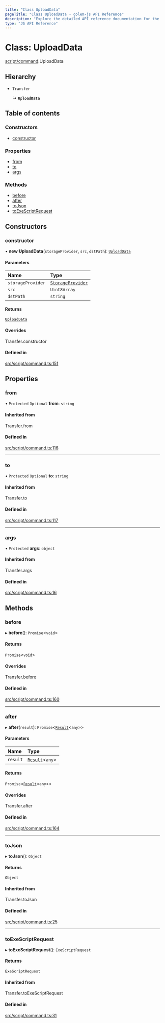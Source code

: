 ```yaml
---
title: "Class UploadData"
pageTitle: "Class UploadData - golem-js API Reference"
description: "Explore the detailed API reference documentation for the Class UploadData within the golem-js SDK for the Golem Network."
type: "JS API Reference"
---
```

# Class: UploadData

[script/command](../modules/script_command).UploadData

## Hierarchy

- `Transfer`

  ↳ **`UploadData`**

## Table of contents

### Constructors

- [constructor](script_command.UploadData#constructor)

### Properties

- [from](script_command.UploadData#from)
- [to](script_command.UploadData#to)
- [args](script_command.UploadData#args)

### Methods

- [before](script_command.UploadData#before)
- [after](script_command.UploadData#after)
- [toJson](script_command.UploadData#tojson)
- [toExeScriptRequest](script_command.UploadData#toexescriptrequest)

## Constructors

### constructor

• **new UploadData**(`storageProvider`, `src`, `dstPath`): [`UploadData`](script_command.UploadData)

#### Parameters

| Name | Type |
| :------ | :------ |
| `storageProvider` | [`StorageProvider`](../interfaces/storage_provider.StorageProvider) |
| `src` | `Uint8Array` |
| `dstPath` | `string` |

#### Returns

[`UploadData`](script_command.UploadData)

#### Overrides

Transfer.constructor

#### Defined in

[src/script/command.ts:151](https://github.com/golemfactory/golem-js/blob/a42794e/src/script/command.ts#L151)

## Properties

### from

• `Protected` `Optional` **from**: `string`

#### Inherited from

Transfer.from

#### Defined in

[src/script/command.ts:116](https://github.com/golemfactory/golem-js/blob/a42794e/src/script/command.ts#L116)

___

### to

• `Protected` `Optional` **to**: `string`

#### Inherited from

Transfer.to

#### Defined in

[src/script/command.ts:117](https://github.com/golemfactory/golem-js/blob/a42794e/src/script/command.ts#L117)

___

### args

• `Protected` **args**: `object`

#### Inherited from

Transfer.args

#### Defined in

[src/script/command.ts:16](https://github.com/golemfactory/golem-js/blob/a42794e/src/script/command.ts#L16)

## Methods

### before

▸ **before**(): `Promise`\<`void`\>

#### Returns

`Promise`\<`void`\>

#### Overrides

Transfer.before

#### Defined in

[src/script/command.ts:160](https://github.com/golemfactory/golem-js/blob/a42794e/src/script/command.ts#L160)

___

### after

▸ **after**(`result`): `Promise`\<[`Result`](activity_results.Result)\<`any`\>\>

#### Parameters

| Name | Type |
| :------ | :------ |
| `result` | [`Result`](activity_results.Result)\<`any`\> |

#### Returns

`Promise`\<[`Result`](activity_results.Result)\<`any`\>\>

#### Overrides

Transfer.after

#### Defined in

[src/script/command.ts:164](https://github.com/golemfactory/golem-js/blob/a42794e/src/script/command.ts#L164)

___

### toJson

▸ **toJson**(): `Object`

#### Returns

`Object`

#### Inherited from

Transfer.toJson

#### Defined in

[src/script/command.ts:25](https://github.com/golemfactory/golem-js/blob/a42794e/src/script/command.ts#L25)

___

### toExeScriptRequest

▸ **toExeScriptRequest**(): `ExeScriptRequest`

#### Returns

`ExeScriptRequest`

#### Inherited from

Transfer.toExeScriptRequest

#### Defined in

[src/script/command.ts:31](https://github.com/golemfactory/golem-js/blob/a42794e/src/script/command.ts#L31)
